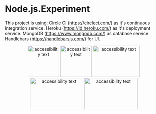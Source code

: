# Node.js.Experiment



This project is using: 
Circle CI (https://circleci.com/) as it's continuous integration service.
Heroku (https://id.heroku.com/) as it's deployment service.
MongoDB (https://www.mongodb.com/) as database service
Handlebars (https://handlebarsjs.com/) for UI.


<p align="center">
  <img src="https://circleci.com/circleci-logo-stacked-fb.png" width="100" height="100" alt="accessibility text">
  <img src="https://dropboxdeveloperblog.files.wordpress.com/2014/11/heroku-logotype-vertical-purple1.png" width="100" height="100" alt="accessibility text">
    <img src="https://cdn3.computerworlduk.com/cmsdata/features/3660336/mongodb800_thumb800.jpg" width="150" height="100" alt="accessibility text">
  <img src="https://dab1nmslvvntp.cloudfront.net/wp-content/uploads/2015/07/1436439824nodejs-logo.png" width="170" height="100" alt="accessibility text">
   <img src="https://encrypted-tbn0.gstatic.com/images?q=tbn:ANd9GcRI68-qcKlweZ7A3NM8821TSvNODQ4rEKORGRFl8MhDUwGeDuzJ" width="170" height="100" alt="accessibility text">
</p>


